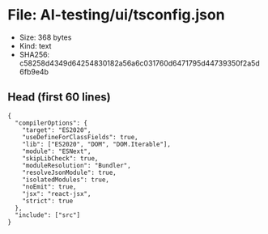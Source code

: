 # File: AI-testing/ui/tsconfig.json

- Size: 368 bytes
- Kind: text
- SHA256: c58258d4349d64254830182a56a6c031760d6471795d44739350f2a5d6fb9e4b

## Head (first 60 lines)

```
{
  "compilerOptions": {
    "target": "ES2020",
    "useDefineForClassFields": true,
    "lib": ["ES2020", "DOM", "DOM.Iterable"],
    "module": "ESNext",
    "skipLibCheck": true,
    "moduleResolution": "Bundler",
    "resolveJsonModule": true,
    "isolatedModules": true,
    "noEmit": true,
    "jsx": "react-jsx",
    "strict": true
  },
  "include": ["src"]
}
```

